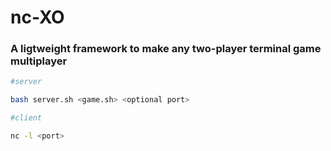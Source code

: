 # nc-XO
### A ligtweight framework to make any two-player terminal game multiplayer

```bash
#server

bash server.sh <game.sh> <optional port>

```
```bash
#client

nc -l <port>

```
